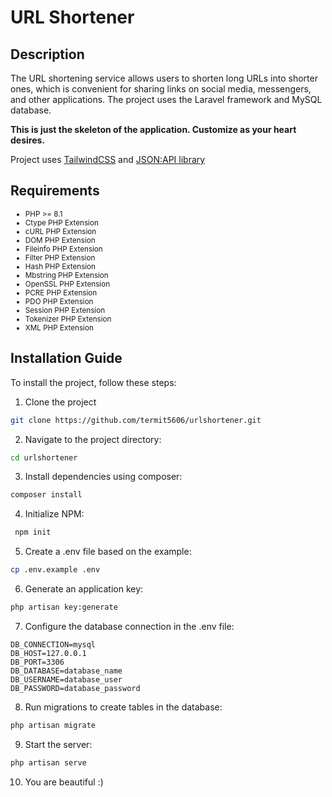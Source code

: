 # URL Shortener

## Description

The URL shortening service allows users to shorten long URLs into shorter ones, which is convenient for sharing links on social media, messengers, and other applications. The project uses the Laravel framework and MySQL database.

**This is just the skeleton of the application. Customize as your heart desires.**

Project uses [TailwindCSS](https://github.com/tailwindlabs/tailwindcss) and [JSON:API library](https://github.com/laravel-json-api/laravel/)

## Requirements

<ul>
    <sub>
        <li>PHP >= 8.1</li>
        <li>Ctype PHP Extension</li>
        <li>cURL PHP Extension</li>
        <li>DOM PHP Extension</li>
        <li>Fileinfo PHP Extension</li>
        <li>Filter PHP Extension</li>
        <li>Hash PHP Extension</li>
        <li>Mbstring PHP Extension</li>
        <li>OpenSSL PHP Extension</li>
        <li>PCRE PHP Extension</li>
        <li>PDO PHP Extension</li>
        <li>Session PHP Extension</li>
        <li>Tokenizer PHP Extension</li>
        <li>XML PHP Extension</li>
    </sub>
</ul>

## Installation Guide

To install the project, follow these steps:

1. Clone the project
```bash
git clone https://github.com/termit5606/urlshortener.git
```

2. Navigate to the project directory:

```bash
cd urlshortener
```

3. Install dependencies using composer:

```bash
composer install
```

4. Initialize NPM:
   
```bash
 npm init
```

5. Create a .env file based on the example:

```bash
cp .env.example .env
```

6. Generate an application key:

```bash
php artisan key:generate
```

7. Configure the database connection in the .env file:

```properties
DB_CONNECTION=mysql
DB_HOST=127.0.0.1
DB_PORT=3306
DB_DATABASE=database_name
DB_USERNAME=database_user
DB_PASSWORD=database_password
```

8. Run migrations to create tables in the database:

```bash
php artisan migrate
```

9. Start the server:
```bash
php artisan serve
```

10. You are beautiful :)